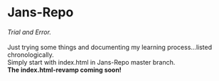 # Jans-Repo
*Trial and Error.*\
\
Just trying some things and documenting my learning process...listed chronologically.\
Simply start with index.html in Jans-Repo master branch.\
**The index.html-revamp coming soon!**
